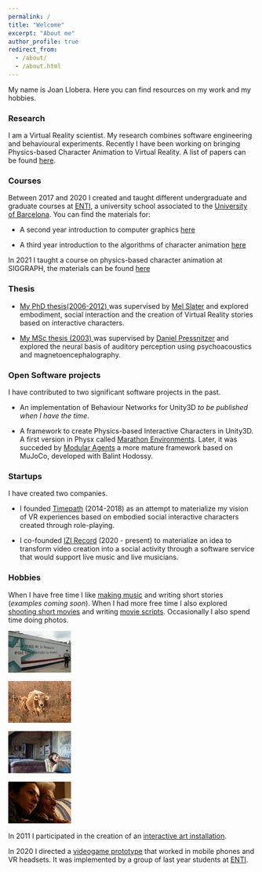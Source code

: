 ```yaml
---
permalink: /
title: "Welcome"
excerpt: "About me"
author_profile: true
redirect_from: 
  - /about/
  - /about.html
---
```


My name is Joan Llobera. Here you can find resources on my work and my hobbies.


### Research

I am a Virtual Reality scientist. My research combines software engineering and behavioural experiments. Recently I have been working on bringing Physics-based Character Animation to Virtual Reality. A list of papers can be found [here](https://scholar.google.com/citations?user=JOml1uEAAAAJ&hl=en).



### Courses

Between 2017 and 2020 I created and taught different undergraduate and graduate courses at [ENTI](https://enti.cat/), a university school associated to the [University of Barcelona](https://web.ub.edu/).   You can find the materials for:


* A second year introduction to computer graphics [here](/teaching/computer-graphics.html) 

* A third year introduction to the algorithms of character animation [here](teaching/animation-foundations.html)

In 2021 I taught a course on physics-based character animation at SIGGRAPH, the materials can be found [here](/physics-based.html)



### Thesis

 *  <a href="./files/lloberaPhD2012.pdf" target="_blank" title="PhD">My PhD thesis(2006-2012) </a>  was supervised by [Mel Slater](http://www.melslater.me/)  and explored embodiment, social interaction and the creation of Virtual Reality stories based on interactive characters. 

 
*  <a href="./files/memoire.pdf" target="_blank" title="MSc"> My MSc thesis (2003) </a>
 was supervised by [Daniel Pressnitzer](https://lsp.dec.ens.fr/en/member/661/daniel-pressnitzer) and explored the neural basis of auditory perception using psychoacoustics and magnetoencephalography.


### Open Software projects

I have contributed to two significant software projects in the past.

* An implementation of Behaviour Networks for Unity3D *to be published when I have the time*.

* A framework to create Physics-based Interactive Characters in Unity3D. A first version in Physx called [Marathon Environments](https://joanllobera.github.io/marathon-envs/). Later, it  was succeded by [Modular Agents](https://github.com/Balint-H/modular-agents)  a more mature framework based on MuJoCo, developed with Balint Hodossy.


### Startups

I have created two companies. 
* I founded [Timepath](http://timepath.io/) (2014-2018) as an attempt to  materialize my vision of VR experiences based on embodied social interactive characters created through role-playing. 

* I co-founded [IZI Record](http://izirecord.com/) (2020 - present) to materialize an idea to transform video creation into a social activity through a software service that would  support live music and live musicians.  


### Hobbies

When I have free time I like [making music](https://joanllobera.bandcamp.com) and writing short stories (*examples coming soon*). When I had more free time I also explored [shooting short movies](https://www.youtube.com/watch?v=k1vnQN5SCyc) and writing [movie scripts](/files/Despues-de-Alba.pdf).  Occasionally I also spend time doing photos.
<div class="gallery"><a href="./images/perso/revolucio_cuba2 170.jpg" title="La moral de la revolución"> <img class="thumbnail-photo" src="images/perso/moral_revo_thumb.jpg" alt="La moral de la revolución." /> </a> 

<a href="./images/perso/vaca_IMG_0014_medium.jpg" title="Una vaca"><img class="thumbnail-photo" src="images/perso/vaca_thumb.jpg" alt="Una vaca mirant a càmera." /></a>

 <a href="./images/perso/karin.jpg" title="Karin"><img class="thumbnail-photo" src="images/perso/karin_thumb.jpg" alt="Foto per a Después de Alba." /></a>

 <a href="./images/perso/IMG_02061.jpg" title="Tonina i Tia Angela"><img class="thumbnail-photo" src="images/perso/angela_thumb.jpg" alt="Tonina i Tia Angela." /></a>
</div>


In 2011 I participated in the creation of an [interactive art installation](files/ombresdellum/index.html).

In 2020 I directed a [videogame prototype](https://joanllobera.github.io/sonthegame/) that worked in mobile phones and VR headsets. It was implemented by a group of last year students at [ENTI](https://enti.cat/).






